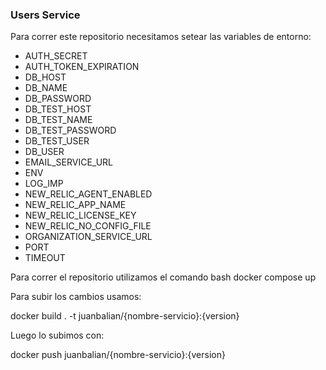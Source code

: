 ### Users Service

Para correr este repositorio necesitamos setear las variables de entorno:
* AUTH_SECRET
* AUTH_TOKEN_EXPIRATION
* DB_HOST
* DB_NAME
* DB_PASSWORD
* DB_TEST_HOST
* DB_TEST_NAME
* DB_TEST_PASSWORD
* DB_TEST_USER
* DB_USER
* EMAIL_SERVICE_URL
* ENV
* LOG_IMP
* NEW_RELIC_AGENT_ENABLED
* NEW_RELIC_APP_NAME
* NEW_RELIC_LICENSE_KEY
* NEW_RELIC_NO_CONFIG_FILE
* ORGANIZATION_SERVICE_URL
* PORT
* TIMEOUT


Para correr el repositorio utilizamos el comando
bash
docker compose up


Para subir los cambios usamos:

docker build . -t juanbalian/{nombre-servicio}:{version}


Luego lo subimos con:

docker push juanbalian/{nombre-servicio}:{version}

